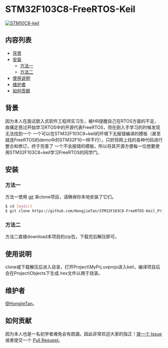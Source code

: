 # STM32F103C8-FreeRTOS-Keil

[![STM10C8-keil](https://img.shields.io/badge/ST10C8-Keil-brightgreen)](https://github.com/HongjieTan/STM32F103C8-FreeRTOS-Keil_Prj_tem)


## 内容列表

- [背景](#背景)
- [安装](#安装)
    - [方法一](#方法一)
    - [方法二](#方法二)
- [使用说明](#使用说明)
- [维护者](#维护者)
- [如何贡献](#如何贡献)

## 背景

因为本人在面试嵌入式软件工程师实习生，被HR提醒自己在RTOS方面的不足，故痛定思过开始学习RTOS中的开源代表FreeRTOS，但在刚入手学习的时候发现无法找到一个
一个可以在STM32F103C8+keil的环境下无报错编译的模板（甚至就连FreeRTOS的demo中的STM32F10一样不行），只好将网上找的各种代码进行整合和修订，终于完善了
一个不会报错的模板，所以将其开源方便每一位想要使用STM32F103C8+keil学习FreeRTOS的同学门。


## 安装

### 方法一

方法一使用 [git](https://git-scm.com/) 来clone项目，请确保你本地安装了它们。

```sh
$ cd [mydir]
$ git clone https://github.com/HongjieTan/STM32F103C8-FreeRTOS-Keil_Prj_tem
```
### 方法二

方法二直接download本项目的zip包，下载完后解压即可。

## 使用说明

clone或下载解压后进入目录，打开Project\MyPrj.uvprojx进入keil，编译项目后会在Project\Objects下生成.hex文件以用于烧录。

## 维护者

[@HongjieTan](https://github.com/HongjieTan)。

## 如何贡献

因为本人也是一名初学者难免会有疏漏，因此非常欢迎大家的指正！[提一个 Issue](https://github.com/HongjieTan/STM32F103C8-FreeRTOS-Keil_Prj_tem/issues) 或者提交一个 [Pull Request](https://github.com/HongjieTan/STM32F103C8-FreeRTOS-Keil_Prj_tem/pulls)。
